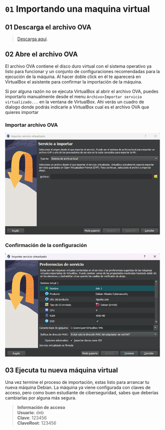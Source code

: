 # `01` Importando una maquina virtual

## 01 Descarga el archivo OVA

 > [Descarga aquí](https://storage.googleapis.com/breathecode/virtualbox/deb.ova).

## 02 Abre el archivo OVA

El archivo OVA contiene el disco duro virtual con el sistema operativo ya listo para funcionar y un conjunto de configuraciones recomendadas para la ejecución de la máquina. Al hacer doble click en él te aparecerá en VirtualBox el asistente para confirmar la importación de la máquina.

Si por alguna razón no se ejecuta VirtualBox al abrir el archivo OVA, puedes importarlo manualmente desde el menu `Archivo>Importar servicio virtualizado...` en la ventana de VirtualBox. Ahi verás un cuadro de dialogo donde podrás indicarle a VirtualBox cual es el archivo OVA que quieres importar

### Importar archivo OVA

![Importación de archivo ova en VirtualBox](../../.learn/assets/vbox-import-select-ova.png)

### Confirmación de la configuración

![Confirmación de configuración de maquina virtual importada](../../.learn/assets/vbox-import-confirm.png)

## 03 Ejecuta tu nueva máquina virtual

Una vez termine el proceso de importación, estas listo para arrancar tu nueva máquina Debian. La máquina ya viene configurada con claves de acceso, pero como buen estudiante de ciberseguridad, sabes que deberías cambiarlas por alguna más segura.

> **Información de acceso**<br>
**Usuario**: deb<br>
**Clave**: 123456<br>
**ClaveRoot**: 123456
